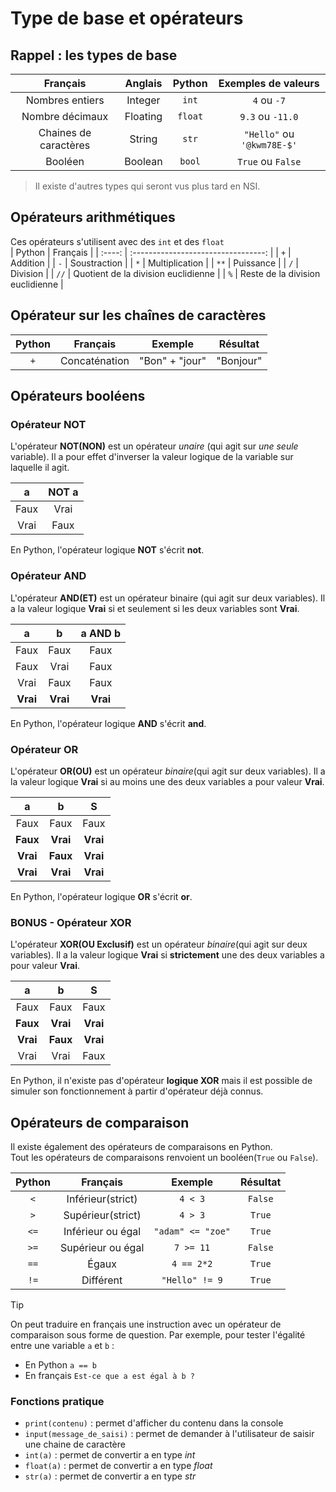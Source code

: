 # Type de base et opérateurs


## Rappel : les types de base  

|       Français        | Anglais  | Python  |    Exemples de valeurs     |
| :-------------------: | :------: | :-----: | :------------------------: |
|    Nombres entiers    | Integer  |  `int`  |        `4` ou `-7`         |
|    Nombre décimaux    | Floating | `float` |      `9.3` ou `-11.0`      |
| Chaines de caractères |  String  |  `str`  | `"Hello"` ou `'@kwm78E-$'` |
|        Booléen        | Boolean  | `bool`  |     `True` ou `False`      |

> Il existe d'autres types qui seront vus plus tard en NSI. 

## Opérateurs arithmétiques
Ces opérateurs s'utilisent avec des `int` et des `float`  
| Python |              Français               |
| :----: | :---------------------------------: |
|  `+`   |              Addition               |
|  `-`   |            Soustraction             |
|  `*`   |           Multiplication            |
|  `**`  |              Puissance              |
|  `/`   |              Division               |
|  `//`  | Quotient de la division euclidienne |
|  `%`   |  Reste de la division euclidienne   |




## Opérateur sur les chaînes de caractères
| Python |   Français    |    Exemple     | Résultat  |
| :----: | :-----------: | :------------: | :-------: |
|  `+`   | Concaténation | "Bon" + "jour" | "Bonjour" |



## Opérateurs booléens  

### Opérateur NOT 

L'opérateur __NOT(NON)__ est un opérateur _unaire_ (qui agit sur _une seule_ variable). Il a pour effet d'inverser la valeur logique de la variable sur laquelle il agit.

|   a   | NOT a |
| :---: | :---: |
| Faux  | Vrai  |
| Vrai  | Faux  |

En Python, l'opérateur logique __NOT__ s'écrit __not__.


### Opérateur AND
L'opérateur __AND(ET)__ est un opérateur binaire (qui agit sur deux variables). Il a la valeur logique __Vrai__ si et seulement si les deux variables sont __Vrai__. 

|    a     |    b     | a AND b  |
| :------: | :------: | :------: |
|   Faux   |   Faux   |   Faux   |
|   Faux   |   Vrai   |   Faux   |
|   Vrai   |   Faux   |   Faux   |
| __Vrai__ | __Vrai__ | __Vrai__ |


En Python, l'opérateur logique __AND__ s'écrit __and__.


### Opérateur OR  
L'opérateur __OR(OU)__ est un opérateur _binaire_(qui agit sur deux variables). Il a la valeur logique __Vrai__ si au moins une des deux variables a pour valeur __Vrai__. 

|    a     |    b     |    S     |
| :------: | :------: | :------: |
|   Faux   |   Faux   |   Faux   |
| __Faux__ | __Vrai__ | __Vrai__ |
| __Vrai__ | __Faux__ | __Vrai__ |
| __Vrai__ | __Vrai__ | __Vrai__ |

En Python, l'opérateur logique __OR__ s'écrit __or__.


### BONUS - Opérateur XOR
L'opérateur __XOR(OU Exclusif)__ est un opérateur _binaire_(qui agit sur deux variables). Il a la valeur logique __Vrai__ si __strictement__ une des deux variables a pour valeur __Vrai__.   

|    a     |    b     |    S     |
| :------: | :------: | :------: |
|   Faux   |   Faux   |   Faux   |
| __Faux__ | __Vrai__ | __Vrai__ |
| __Vrai__ | __Faux__ | __Vrai__ |
|   Vrai   |   Vrai   |   Faux   |

En Python, il n'existe pas d'opérateur __logique XOR__ mais il est possible de simuler son fonctionnement à partir d'opérateur déjà connus.





## Opérateurs de comparaison     

Il existe également des opérateurs de comparaisons en Python.   
Tout les opérateurs de comparaisons renvoient un booléen(`True` ou `False`).  

| Python |     Français      |  Exemple             | Résultat |
| :----: | :---------------: | :--------:           | :------: |
|  `<`   | Inférieur(strict) |  `4 < 3`             | `False`  |
|  `>`   | Supérieur(strict) |  `4 > 3`             |  `True`  |
|  `<=`  | Inférieur ou égal |  `"adam" <= "zoe"`   |  `True`  |
|  `>=`  | Supérieur ou égal | `7 >= 11`            | `False`  |
|  `==`  |       Égaux       | `4 == 2*2`           |  `True`  |
|  `!=`  |     Différent     | `"Hello" != 9`       | `True`   |

> [!TIP]
> On peut traduire en français une instruction avec un opérateur de comparaison sous forme de question. 
> Par exemple, pour tester l'égalité entre une variable `a` et `b` :
>   - En Python `a == b`
>   - En français `Est-ce que a est égal à b ?` 



### Fonctions pratique 
 
- `print(contenu)` : permet d'afficher du contenu dans la console   
- `input(message_de_saisi)` : permet de demander à l'utilisateur de saisir une chaine de caractère  
- `int(a)` : permet de convertir a en type _int_  
- `float(a)` : permet de convertir a en type _float_  
- `str(a)` : permet de convertir a en type _str_   

